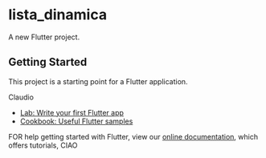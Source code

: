 # lista_dinamica

A new Flutter project.

## Getting Started

This project is a starting point for a Flutter application.

Claudio


- [Lab: Write your first Flutter app](https://flutter.dev/docs/get-started/codelab)
- [Cookbook: Useful Flutter samples](https://flutter.dev/docs/cookbook)

FOR help getting started with Flutter, view our
[online documentation](https://flutter.dev/docs), which offers tutorials,
CIAO
